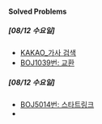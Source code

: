 #### Solved Problems

##### [08/12 수요일]
+ [KAKAO_가사 검색](https://programmers.co.kr/learn/courses/30/lessons/60060)
+ [BOJ1039번: 교환](https://www.acmicpc.net/problem/1039)

##### [08/12 수요일]
+ [BOJ5014번: 스타트링크](https://www.acmicpc.net/problem/5014)
+ []()
